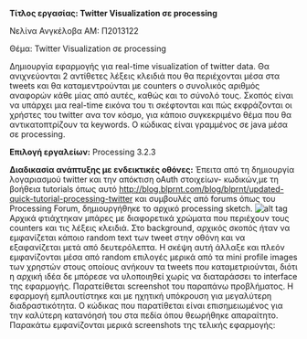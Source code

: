 **Τίτλος εργασίας:  Twitter Visualization σε processing**

Νελίνα Ανγκέλοβα 
AM: Π2013122

Θέμα:
Twitter Visualization σε processing

Δημιουργία εφαρμογής για real-time visualization of twitter data.
Θα ανιχνεύονται 2 αντίθετες λέξεις κλειδιά που θα περιέχονται μέσα στα tweets και θα καταμεντρούνται με counters ο συνολικός
αριθμός αναφορών κάθε μίας από αυτές, καθώς και το σύνολό τους.
Σκοπός είναι να υπάρχει μια real-time εικόνα του τι σκέφτονται και πώς εκφράζονται οι χρήστες του twitter ανα τον κόσμο, 
για κάποιο συγκεκριμένο θέμα που θα αντικατοπτρίζουν τα keywords.
Ο κώδικας είναι γραμμένος σε java μέσα σε processing.

**Επιλογή εργαλείων:** Processing 3.2.3

**Διαδικασία ανάπτυξης με ενδεικτικές οθόνες:**
Έπειτα από τη δημιουργία λογαριασμού twitter και την απόκτιση oAuth στοιχείων- κωδικών,με τη βοήθεια tutorials όπως 
αυτό http://blog.blprnt.com/blog/blprnt/updated-quick-tutorial-processing-twitter και συμβουλές από forums όπως του Processing Forum, δημιουργήθηκε το αρχικό processing sketch.
![alt tag](https://i.imgsafe.org/7a94d4dcb0.png)
Αρχικά φτιάχτηκαν μπάρες με διαφορετικά χρώματα που περιέχουν τους counters και τις λέξεις κλειδιά. 
Στο background, αρχικός σκοπός ήταν να εμφανίζεται κάποιο random text των tweet στην οθόνη και να εξαφανίζεται μετά από
δευτερόλεπτα. Η σκέψη αυτή άλλαξε και πλεόν εμφανίζονται μέσα από random επιλογές μερικά από τα mini profile images των χρηστών στους
οποίους ανήκουν τα tweets που καταμετριούνται, διότι η αρχική ιδέα δε μπόρεσε να υλοποιηθεί χωρίς να διαταράσσει το interface της εφαρμογής. 
Παρατείθεται screenshot του παραπάνω προβλήματος.
Η εφαρμογή εμπλουτίστηκε και με ηχητική υπόκρουση για μεγαλύτερη διαδραστικότητα. 
Ο κώδικας που παρατίθεται είναι επισημειωμένος για την καλύτερη κατανόησή του στα πεδία όπου θεωρήθηκε απαραίτητο.
Παρακάτω εμφανίζονται μερικά screenshots της τελικής εφαρμογής:
